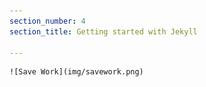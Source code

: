 ```yaml
---
section_number: 4
section_title: Getting started with Jekyll

---
```






    ![Save Work](img/savework.png)
